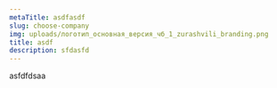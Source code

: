 ```yaml
---
metaTitle: asdfasdf
slug: choose-company
img: uploads/логотип_основная_версия_чб_1_zurashvili_branding.png
title: asdf
description: sfdasfd
---
```

asfdfdsaa